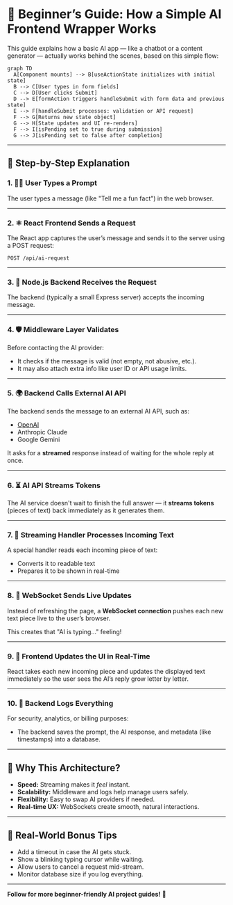 # 🌟 Beginner’s Guide: How a Simple AI Frontend Wrapper Works

This guide explains how a basic AI app — like a chatbot or a content generator — actually works behind the scenes, based on this simple flow:

```mermaid
graph TD
  A[Component mounts] --> B[useActionState initializes with initial state]
  B --> C[User types in form fields]
  C --> D[User clicks Submit]
  D --> E[formAction triggers handleSubmit with form data and previous state]
  E --> F[handleSubmit processes: validation or API request]
  F --> G[Returns new state object]
  G --> H[State updates and UI re-renders]
  F --> I[isPending set to true during submission]
  G --> J[isPending set to false after completion]

```

---

## 🔵 Step-by-Step Explanation

### 1. 🧑‍💻 User Types a Prompt
The user types a message (like "Tell me a fun fact") in the web browser.

---

### 2. ⚛️ React Frontend Sends a Request
The React app captures the user’s message and sends it to the server using a POST request:
```
POST /api/ai-request
```

---

### 3. 🚀 Node.js Backend Receives the Request
The backend (typically a small Express server) accepts the incoming message.

---

### 4. 🛡️ Middleware Layer Validates
Before contacting the AI provider:
- It checks if the message is valid (not empty, not abusive, etc.).
- It may also attach extra info like user ID or API usage limits.

---

### 5. 🌍 Backend Calls External AI API
The backend sends the message to an external AI API, such as:
- [OpenAI](https://openai.com)
- Anthropic Claude
- Google Gemini

It asks for a **streamed** response instead of waiting for the whole reply at once.

---

### 6. ⏳ AI API Streams Tokens
The AI service doesn't wait to finish the full answer — it **streams tokens** (pieces of text) back immediately as it generates them.

---

### 7. 🔁 Streaming Handler Processes Incoming Text
A special handler reads each incoming piece of text:
- Converts it to readable text
- Prepares it to be shown in real-time

---

### 8. 🔗 WebSocket Sends Live Updates
Instead of refreshing the page, a **WebSocket connection** pushes each new text piece live to the user’s browser.

This creates that "AI is typing..." feeling!

---

### 9. 🎯 Frontend Updates the UI in Real-Time
React takes each new incoming piece and updates the displayed text immediately so the user sees the AI’s reply grow letter by letter.

---

### 10. 📜 Backend Logs Everything
For security, analytics, or billing purposes:
- The backend saves the prompt, the AI response, and metadata (like timestamps) into a database.

---

## 🧠 Why This Architecture?
- **Speed:** Streaming makes it *feel* instant.
- **Scalability:** Middleware and logs help manage users safely.
- **Flexibility:** Easy to swap AI providers if needed.
- **Real-time UX:** WebSockets create smooth, natural interactions.

---

## 🚀 Real-World Bonus Tips
- Add a timeout in case the AI gets stuck.
- Show a blinking typing cursor while waiting.
- Allow users to cancel a request mid-stream.
- Monitor database size if you log everything.

---

**Follow for more beginner-friendly AI project guides!** 🚀
